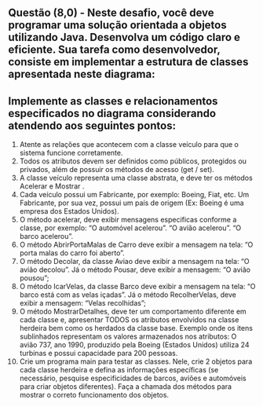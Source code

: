 ## Questão (8,0) - Neste desafio, você deve programar uma solução orientada a objetos utilizando Java. Desenvolva um código claro e eficiente. Sua tarefa como desenvolvedor, consiste em implementar a estrutura de classes apresentada neste diagrama:

## Implemente as classes e relacionamentos especificados no diagrama considerando atendendo aos seguintes pontos:

1) Atente as relações que acontecem com a classe veículo para que o sistema funcione corretamente.
2) Todos os atributos devem ser definidos como públicos, protegidos ou privados, além de possuir os métodos de acesso (get / set).
3) A classe veículo representa uma classe abstrata, e deve ter os métodos Acelerar e Mostrar .
4) Cada veículo possui um Fabricante, por exemplo: Boeing, Fiat, etc. Um Fabricante, por sua vez, possui um país de origem (Ex: Boeing é uma empresa dos Estados Unidos).
5) O método acelerar, deve exibir mensagens especificas conforme a classe, por exemplo:
“O automóvel acelerou”.
“O avião acelerou”.
“O barco acelerou”.
6) O método AbrirPortaMalas de Carro deve exibir a mensagem na tela: “O porta malas do carro foi aberto”.
7) O método Decolar, da classe Aviao deve exibir a mensagem na tela: “O avião decolou”. Já o método Pousar, deve exibir a mensagem: “O avião pousou”;
8) O método IcarVelas, da classe Barco deve exibir a mensagem na tela: “O barco está com as velas içadas”. Já o método RecolherVelas, deve exibir a mensagem: “Velas recolhidas”;
9) O método MostrarDetalhes, deve ter um comportamento diferente em cada classe e, apresentar TODOS os atributos envolvidos na classe herdeira bem como os herdados da classe base. Exemplo onde os itens sublinhados representam os valores armazenados nos atributos: O avião 737, ano 1990, produzido pela Boeing (Estados Unidos) utiliza 24 turbinas e possui capacidade para 200 pessoas.
10) Crie um programa main para testar as classes. Nele, crie 2 objetos para cada classe herdeira e defina as informações específicas (se necessário, pesquise especificidades de barcos, aviões e automóveis para criar objetos diferentes). Faça a chamada dos métodos para mostrar o correto funcionamento dos objetos.

